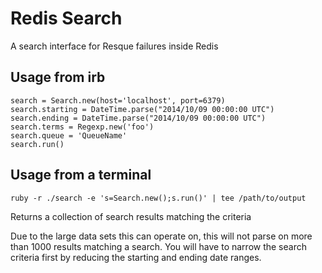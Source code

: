 # Redis Search

A search interface for Resque failures inside Redis

## Usage from irb

```
search = Search.new(host='localhost', port=6379)
search.starting = DateTime.parse("2014/10/09 00:00:00 UTC")
search.ending = DateTime.parse("2014/10/09 00:00:00 UTC")
search.terms = Regexp.new('foo')
search.queue = 'QueueName'
search.run()
```

## Usage from a terminal

```
ruby -r ./search -e 's=Search.new();s.run()' | tee /path/to/output
```

Returns a collection of search results matching the criteria

Due to the large data sets this can operate on, this will not parse on more than 1000 results matching a search. You will have to narrow the search criteria first by reducing the starting and ending date ranges.
